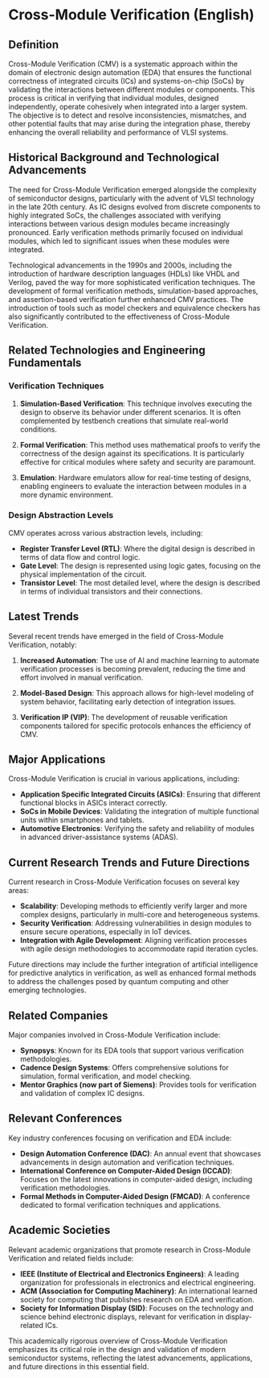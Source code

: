 # Cross-Module Verification (English)

## Definition
Cross-Module Verification (CMV) is a systematic approach within the domain of electronic design automation (EDA) that ensures the functional correctness of integrated circuits (ICs) and systems-on-chip (SoCs) by validating the interactions between different modules or components. This process is critical in verifying that individual modules, designed independently, operate cohesively when integrated into a larger system. The objective is to detect and resolve inconsistencies, mismatches, and other potential faults that may arise during the integration phase, thereby enhancing the overall reliability and performance of VLSI systems.

## Historical Background and Technological Advancements
The need for Cross-Module Verification emerged alongside the complexity of semiconductor designs, particularly with the advent of VLSI technology in the late 20th century. As IC designs evolved from discrete components to highly integrated SoCs, the challenges associated with verifying interactions between various design modules became increasingly pronounced. Early verification methods primarily focused on individual modules, which led to significant issues when these modules were integrated.

Technological advancements in the 1990s and 2000s, including the introduction of hardware description languages (HDLs) like VHDL and Verilog, paved the way for more sophisticated verification techniques. The development of formal verification methods, simulation-based approaches, and assertion-based verification further enhanced CMV practices. The introduction of tools such as model checkers and equivalence checkers has also significantly contributed to the effectiveness of Cross-Module Verification.

## Related Technologies and Engineering Fundamentals
### Verification Techniques
1. **Simulation-Based Verification**: This technique involves executing the design to observe its behavior under different scenarios. It is often complemented by testbench creations that simulate real-world conditions.
  
2. **Formal Verification**: This method uses mathematical proofs to verify the correctness of the design against its specifications. It is particularly effective for critical modules where safety and security are paramount.

3. **Emulation**: Hardware emulators allow for real-time testing of designs, enabling engineers to evaluate the interaction between modules in a more dynamic environment.

### Design Abstraction Levels
CMV operates across various abstraction levels, including:
- **Register Transfer Level (RTL)**: Where the digital design is described in terms of data flow and control logic.
- **Gate Level**: The design is represented using logic gates, focusing on the physical implementation of the circuit.
- **Transistor Level**: The most detailed level, where the design is described in terms of individual transistors and their connections.

## Latest Trends
Several recent trends have emerged in the field of Cross-Module Verification, notably:
1. **Increased Automation**: The use of AI and machine learning to automate verification processes is becoming prevalent, reducing the time and effort involved in manual verification.

2. **Model-Based Design**: This approach allows for high-level modeling of system behavior, facilitating early detection of integration issues.

3. **Verification IP (VIP)**: The development of reusable verification components tailored for specific protocols enhances the efficiency of CMV.

## Major Applications
Cross-Module Verification is crucial in various applications, including:
- **Application Specific Integrated Circuits (ASICs)**: Ensuring that different functional blocks in ASICs interact correctly.
- **SoCs in Mobile Devices**: Validating the integration of multiple functional units within smartphones and tablets.
- **Automotive Electronics**: Verifying the safety and reliability of modules in advanced driver-assistance systems (ADAS).

## Current Research Trends and Future Directions
Current research in Cross-Module Verification focuses on several key areas:
- **Scalability**: Developing methods to efficiently verify larger and more complex designs, particularly in multi-core and heterogeneous systems.
- **Security Verification**: Addressing vulnerabilities in design modules to ensure secure operations, especially in IoT devices.
- **Integration with Agile Development**: Aligning verification processes with agile design methodologies to accommodate rapid iteration cycles.

Future directions may include the further integration of artificial intelligence for predictive analytics in verification, as well as enhanced formal methods to address the challenges posed by quantum computing and other emerging technologies.

## Related Companies
Major companies involved in Cross-Module Verification include:
- **Synopsys**: Known for its EDA tools that support various verification methodologies.
- **Cadence Design Systems**: Offers comprehensive solutions for simulation, formal verification, and model checking.
- **Mentor Graphics (now part of Siemens)**: Provides tools for verification and validation of complex IC designs.

## Relevant Conferences
Key industry conferences focusing on verification and EDA include:
- **Design Automation Conference (DAC)**: An annual event that showcases advancements in design automation and verification techniques.
- **International Conference on Computer-Aided Design (ICCAD)**: Focuses on the latest innovations in computer-aided design, including verification methodologies.
- **Formal Methods in Computer-Aided Design (FMCAD)**: A conference dedicated to formal verification techniques and applications.

## Academic Societies
Relevant academic organizations that promote research in Cross-Module Verification and related fields include:
- **IEEE (Institute of Electrical and Electronics Engineers)**: A leading organization for professionals in electronics and electrical engineering.
- **ACM (Association for Computing Machinery)**: An international learned society for computing that publishes research on EDA and verification.
- **Society for Information Display (SID)**: Focuses on the technology and science behind electronic displays, relevant for verification in display-related ICs.

This academically rigorous overview of Cross-Module Verification emphasizes its critical role in the design and validation of modern semiconductor systems, reflecting the latest advancements, applications, and future directions in this essential field.